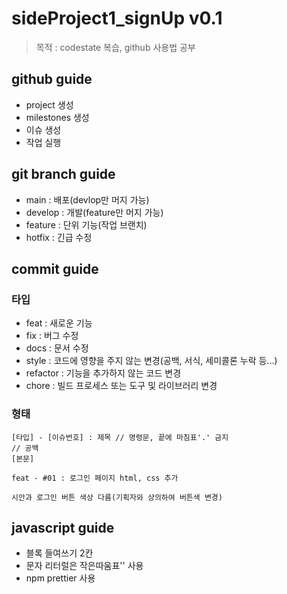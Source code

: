 # sideProject1_signUp v0.1

> 목적 : codestate 복습, github 사용법 공부

## github guide
- project 생성
- milestones 생성
- 이슈 생성
- 작업 실행

## git branch guide
- main : 배포(devlop만 머지 가능)
- develop : 개발(feature만 머지 가능)
- feature : 단위 기능(작업 브랜치)
- hotfix : 긴급 수정

## commit guide
### 타입
- feat : 새로운 기능
- fix : 버그 수정
- docs : 문서 수정
- style : 코드에 영향을 주지 않는 변경(공백, 서식, 세미콜론 누락 등...)
- refactor : 기능을 추가하지 않는 코드 변경
- chore : 빌드 프로세스 또는 도구 및 라이브러리 변경

### 형태
```
[타입] - [이슈번호] : 제목 // 명령문, 끝에 마침표'.' 금지
// 공백
[본문]
```
```
feat - #01 : 로그인 페이지 html, css 추가

시안과 로그인 버튼 색상 다름(기획자와 상의하여 버튼색 변경)
```

## javascript guide
- 블록 들여쓰기 2칸
- 문자 리터럴은 작은따움표'' 사용
- npm prettier 사용
